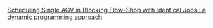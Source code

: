 [Scheduling Single AGV in Blocking Flow-Shop with Identical Jobs : a dynamic programming approach](https://github.com/nemolino/AGV-Scheduling/blob/main/presentation.pdf)
